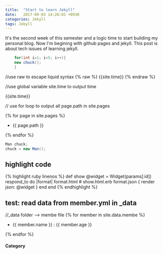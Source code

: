 ```yaml
---
title:  "Start to learn Jekyll"
date:   2017-09-03 14:26:01 +0930
categories: Jekyll
tags: Jekyll
---
```


It's the second week of this semester and a logic time to start building my personal blog. Now I'm begining with github pages and jekyll. This post is about tech issues of learning jekyll.

<!-- more -->

```java
	for(int i=1; i<5; i++){
	new chuck();
	}
```

//use raw to escape liquid syntax
{% raw %}
{{site.time}}
{% endraw %}

//use global variable site.time to output time

{{site.time}}

// use for loop to output all page.path in site.pages

{% for page in site.pages %}
<ul>
  <li>{{ page.path }}</li>
</ul>
{% endfor %}

```java
Man chuck;
chuck = new Man();
```

highlight code
---------

{% highlight ruby linenos %}
def show
  @widget = Widget(params[:id])
  respond_to do |format|
    format.html # show.html.erb
    format.json { render json: @widget }
  end
end
{% endhighlight %}

test: read data from member.yml in _data
-------------
//_data folder --> membe file
{% for member in site.data.membe %}
<ul>
  <li>{{ member.name }} : {{ member.age }}</li>
</ul>
{% endfor %}


<h4>Category</h4>
